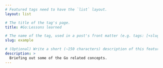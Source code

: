 ```yaml
---
# Featured tags need to have the `list` layout.
layout: list

# The title of the tag's page.
title: #Go:Lessons learned

# The name of the tag, used in a post's front matter (e.g. tags: [<slug>]).
slug: example

# (Optional) Write a short (~150 characters) description of this featured tag.
description: >
  Briefing out some of the Go related concepts.
---
```

